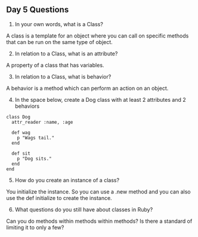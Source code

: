 ## Day 5 Questions

1. In your own words, what is a Class?

A class is a template for an object where you can call on specific methods that can be run on the same type of object.

2. In relation to a Class, what is an attribute?

A property of a class that has variables.

3. In relation to a Class, what is behavior?

A behavior is a method which can perform an action on an object.

4. In the space below, create a Dog class with at least 2 attributes and 2 behaviors

```
class Dog
  attr_reader :name, :age

  def wag
    p "Wags tail."
  end

  def sit
    p "Dog sits."
  end
end
```
5. How do you create an instance of a class?

You initialize the instance. So you can use a .new method and you can also use the def initialize to create the instance.

6. What questions do you still have about classes in Ruby?

Can you do methods within methods within methods? Is there a standard of limiting it to only a few? 
